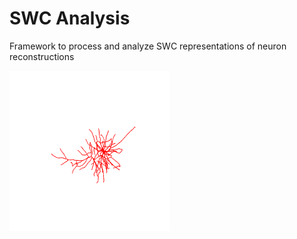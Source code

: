 # SWC Analysis
Framework to process and analyze SWC representations of neuron reconstructions

![Alt Text](swcAnimation.gif)
